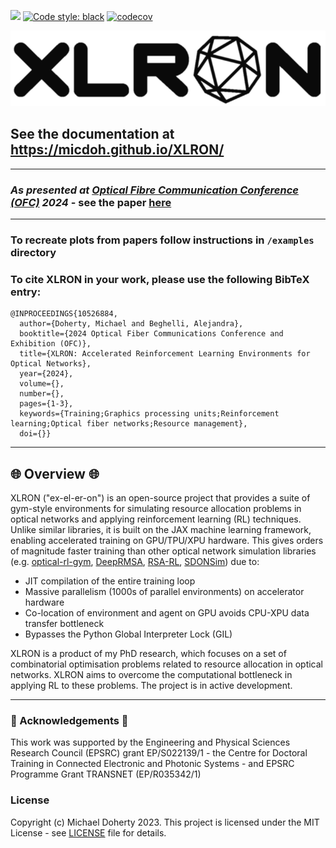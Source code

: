 
[<img src="https://img.shields.io/badge/license-MIT-blue">](https://github.com/micdoh/ONDRLax/LICENSE)
[![Code style: black](https://img.shields.io/badge/code%20style-black-000000.svg)](https://github.com/psf/black)
[![codecov](https://codecov.io/gh/micdoh/XLRON/graph/badge.svg?token=UW9CCLRAFJ)](https://codecov.io/gh/micdoh/XLRON)


<img src="docs/images/xlron_background.png">

## See the documentation at https://micdoh.github.io/XLRON/

---

### *_As presented at [Optical Fibre Communication Conference (OFC)](https://www.ofcconference.org/en-us/home/about/) 2024_* - see the paper [here](ofc_paper.pdf)

---

### To recreate plots from papers follow instructions in `/examples` directory


### To cite XLRON in your work, please use the following BibTeX entry:

```
@INPROCEEDINGS{10526884,
  author={Doherty, Michael and Beghelli, Alejandra},
  booktitle={2024 Optical Fiber Communications Conference and Exhibition (OFC)}, 
  title={XLRON: Accelerated Reinforcement Learning Environments for Optical Networks}, 
  year={2024},
  volume={},
  number={},
  pages={1-3},
  keywords={Training;Graphics processing units;Reinforcement learning;Optical fiber networks;Resource management},
  doi={}}
```
---

## 🌐 Overview 🌐

XLRON ("ex-el-er-on") is an open-source project that provides a suite of gym-style environments for simulating resource allocation problems in optical networks and applying reinforcement learning (RL) techniques. Unlike similar libraries, it is built on the JAX machine learning framework, enabling accelerated training on GPU/TPU/XPU hardware. This gives orders of magnitude faster training than other optical network simulation libraries (e.g. [optical-rl-gym](https://github.com/carlosnatalino/optical-rl-gym), [DeepRMSA](https://github.com/xiaoliangchenUCD/DeepRMSA), [RSA-RL](https://github.com/Optical-Networks-Group/rsa-rl), [SDONSim](https://github.com/SDNNetSim/SDON_simulator)) due to:

- JIT compilation of the entire training loop
- Massive parallelism (1000s of parallel environments) on accelerator hardware
- Co-location of environment and agent on GPU avoids CPU-XPU data transfer bottleneck
- Bypasses the Python Global Interpreter Lock (GIL)

XLRON is a product of my PhD research, which focuses on a set of combinatorial optimisation problems related to resource allocation in optical networks. XLRON aims to overcome the computational bottleneck in applying RL to these problems. The project is in active development.

___
### 💸 Acknowledgements 💸
This work was supported by the Engineering and Physical Sciences Research Council (EPSRC) grant EP/S022139/1 - the Centre for Doctoral Training in Connected Electronic and Photonic Systems - and EPSRC Programme Grant TRANSNET (EP/R035342/1)


### License
Copyright (c) Michael Doherty 2023. 
This project is licensed under the MIT License - see [LICENSE](LICENSE) file for details.
